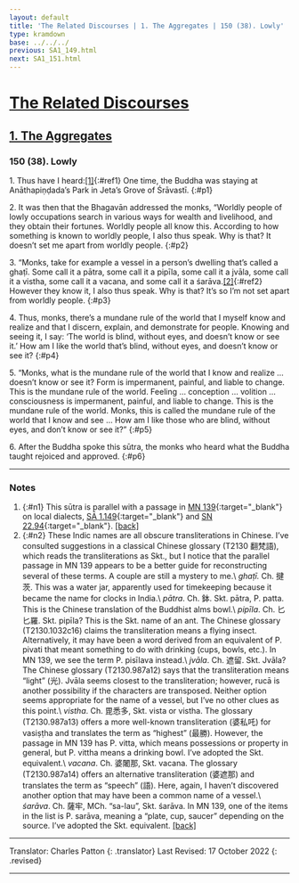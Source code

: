 ```yaml
---
layout: default
title: 'The Related Discourses | 1. The Aggregates | 150 (38). Lowly'
type: kramdown
base: ../../../
previous: SA1_149.html
next: SA1_151.html
---
```


# [The Related Discourses](../index.html)
## [1. The Aggregates](index.html)
### 150 (38). Lowly

1\. Thus have I heard:[\[1\]](#n1){:#ref1} One time, the Buddha was staying at Anāthapiṇḍada’s Park in Jeta’s Grove of Śrāvastī.
{:#p1}

2\. It was then that the Bhagavān addressed the monks, “Worldly people of lowly occupations search in various ways for wealth and livelihood, and they obtain their fortunes. Worldly people all know this. According to how something is known to worldly people, I also thus speak. Why is that? It doesn’t set me apart from worldly people.
{:#p2}

3\. “Monks, take for example a vessel in a person’s dwelling that’s called a ghaṭī. Some call it a pātra, some call it a pipīla, some call it a jvāla, some call it a vistha, some call it a vacana, and some call it a śarāva.[\[2\]](#n2){:#ref2} However they know it, I also thus speak. Why is that? It’s so I’m not set apart from worldly people.
{:#p3}

4\. Thus, monks, there’s a mundane rule of the world that I myself know and realize and that I discern, explain, and demonstrate for people. Knowing and seeing it, I say: ‘The world is blind, without eyes, and doesn’t know or see it.’ How am I like the world that’s blind, without eyes, and doesn’t know or see it?
{:#p4}

5\. “Monks, what is the mundane rule of the world that I know and realize … doesn’t know or see it? Form is impermanent, painful, and liable to change. This is the mundane rule of the world. Feeling … conception … volition … consciousness is impermanent, painful, and liable to change. This is the mundane rule of the world. Monks, this is called the mundane rule of the world that I know and see … How am I like those who are blind, without eyes, and don’t know or see it?”
{:#p5}

6\. After the Buddha spoke this sūtra, the monks who heard what the Buddha taught rejoiced and approved.
{:#p6}

---

### Notes

1. {:#n1} This sūtra is parallel with a passage in [MN 139](https://suttacentral.net/mn139){:target="_blank"} on local dialects, [SĀ 1.149](SA1_149.html){:target="_blank"} and [SN 22.94](https://suttacentral.net/sn22.94){:target="_blank"}. [\[back\]](#ref1)
2. {:#n2} These Indic names are all obscure transliterations in Chinese. I’ve consulted suggestions in a classical Chinese glossary (T2130 翻梵語), which reads the transliterations as Skt., but I notice that the parallel passage in MN 139 appears to be a better guide for reconstructing several of these terms. A couple are still a mystery to me.\\
<em>ghaṭī.</em> Ch. 揵茨. This was a water jar, apparently used for timekeeping because it became the name for clocks in India.\\
<em>pātra</em>. Ch. 鉢. Skt. pātra, P. patta. This is the Chinese translation of the Buddhist alms bowl.\\
<em>pipīla</em>. Ch. 匕匕羅. Skt. pipīla? This is the Skt. name of an ant. The Chinese glossary (T2130.1032c16) claims the transliteration means a flying insect. Alternatively, it may have been a word derived from an equivalent of P. pivati that meant something to do with drinking (cups, bowls, etc.). In MN 139, we see the term P. pisīlava instead.\\
<em>jvāla</em>. Ch. 遮留. Skt. Jvāla? The Chinese glossary (T2130.987a12) says that the transliteration means “light” (光). Jvāla seems closest to the transliteration; however, rucā is another possibility if the characters are transposed. Neither option seems appropriate for the name of a vessel, but I’ve no other clues as this point.\\
<em>vistha</em>. Ch. 毘悉多, Skt. vista or vistha. The glossary (T2130.987a13) offers a more well-known transliteration (婆私吒) for vasiṣṭha and translates the term as “highest” (最勝). However, the passage in MN 139 has P. vitta, which means possessions or property in general, but P. vittha means a drinking bowl. I’ve adopted the Skt. equivalent.\\
<em>vacana</em>. Ch. 婆闍那, Skt. vacana. The glossary (T2130.987a14) offers an alternative transliteration (婆遮那) and translates the term as “speech” (語). Here, again, I haven’t discovered another option that may have been a common name of a vessel.\\
<em>śarāva</em>. Ch. 薩牢, MCh. “sa-lau”, Skt. śarāva. In MN 139, one of the items in the list is P. sarāva, meaning a “plate, cup, saucer” depending on the source. I’ve adopted the Skt. equivalent. [\[back\]](#ref2)

---

Translator: Charles Patton
{: .translator}
Last Revised: 17 October 2022
{: .revised}

---